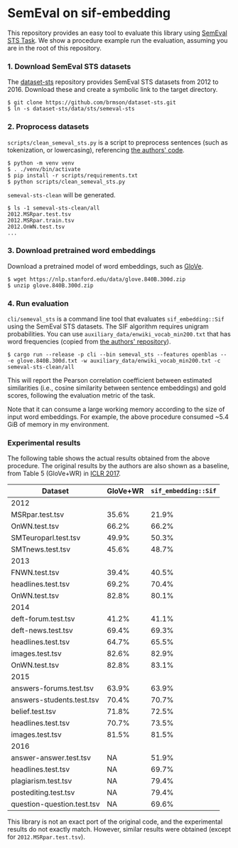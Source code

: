 # SemEval on sif-embedding

This repository provides an easy tool to evaluate this library using [SemEval STS Task](https://aclanthology.org/S16-1081/).
We show a procedure example run the evaluation, assuming you are in the root of this repository.

### 1. Download SemEval STS datasets

The [dataset-sts](https://github.com/brmson/dataset-sts) repository provides SemEval STS datasets from 2012 to 2016.
Download these and create a symbolic link to the target directory.

```shell
$ git clone https://github.com/brmson/dataset-sts.git
$ ln -s dataset-sts/data/sts/semeval-sts
```

### 2. Proprocess datasets

`scripts/clean_semeval_sts.py` is a script to preprocess sentences (such as tokenization, or lowercasing), referencing [the authors' code](https://github.com/PrincetonML/SIF).

```shell
$ python -m venv venv
$ . ./venv/bin/activate
$ pip install -r scripts/requirements.txt
$ python scripts/clean_semeval_sts.py
```

`semeval-sts-clean` will be generated.

```shell
$ ls -1 semeval-sts-clean/all
2012.MSRpar.test.tsv
2012.MSRpar.train.tsv
2012.OnWN.test.tsv
...
```

### 3. Download pretrained word embeddings

Download a pretrained model of word embeddings, such as [GloVe](https://nlp.stanford.edu/projects/glove/).

```shell
$ wget https://nlp.stanford.edu/data/glove.840B.300d.zip
$ unzip glove.840B.300d.zip
```

### 4. Run evaluation

`cli/semeval_sts` is a command line tool that evaluates `sif_embedding::Sif` using the SemEval STS datasets.
The SIF algorithm requires unigram probabilities.
You can use `auxiliary_data/enwiki_vocab_min200.txt` that has word frequencies (copied from [the authors' repository](https://github.com/PrincetonML/SIF)).

```shell
$ cargo run --release -p cli --bin semeval_sts --features openblas -- -e glove.840B.300d.txt -w auxiliary_data/enwiki_vocab_min200.txt -c semeval-sts-clean/all
```

This will report the Pearson correlation coefficient between estimated similarities
(i.e., cosine similarity between sentence embeddings) and gold scores, following the evaluation metric of the task.

Note that it can consume a large working memory according to the size of input word embeddings.
For example, the above procedure consumed ~5.4 GiB of memory in my environment.

### Experimental results

The following table shows the actual results obtained from the above procedure.
The original results by the authors are also shown as a baseline, from Table 5 (GloVe+WR) in [ICLR 2017](https://openreview.net/forum?id=SyK00v5xx).

| Dataset                    | GloVe+WR | `sif_embedding::Sif` |
| -------------------------- | -------- | -------------------- |
| 2012                       |          |                      |
| MSRpar.test.tsv            | 35.6%    | 21.9%                |
| OnWN.test.tsv              | 66.2%    | 66.2%                |
| SMTeuroparl.test.tsv       | 49.9%    | 50.3%                |
| SMTnews.test.tsv           | 45.6%    | 48.7%                |
| 2013                       |          |                      |
| FNWN.test.tsv              | 39.4%    | 40.5%                |
| headlines.test.tsv         | 69.2%    | 70.4%                |
| OnWN.test.tsv              | 82.8%    | 80.1%                |
| 2014                       |          |                      |
| deft-forum.test.tsv        | 41.2%    | 41.1%                |
| deft-news.test.tsv         | 69.4%    | 69.3%                |
| headlines.test.tsv         | 64.7%    | 65.5%                |
| images.test.tsv            | 82.6%    | 82.9%                |
| OnWN.test.tsv              | 82.8%    | 83.1%                |
| 2015                       |          |                      |
| answers-forums.test.tsv    | 63.9%    | 63.9%                |
| answers-students.test.tsv  | 70.4%    | 70.7%                |
| belief.test.tsv            | 71.8%    | 72.5%                |
| headlines.test.tsv         | 70.7%    | 73.5%                |
| images.test.tsv            | 81.5%    | 81.5%                |
| 2016                       |          |                      |
| answer-answer.test.tsv     | NA       | 51.9%                |
| headlines.test.tsv         | NA       | 69.7%                |
| plagiarism.test.tsv        | NA       | 79.4%                |
| postediting.test.tsv       | NA       | 79.4%                |
| question-question.test.tsv | NA       | 69.6%                |

This library is not an exact port of the original code, and the experimental results do not exactly match.
However, similar results were obtained (except for `2012.MSRpar.test.tsv`).
